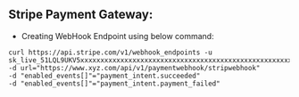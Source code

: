 ## Stripe Payment Gateway:
- Creating WebHook Endpoint using below command:
```
curl https://api.stripe.com/v1/webhook_endpoints -u sk_live_51LQL9UKV5xxxxxxxxxxxxxxxxxxxxxxxxxxxxxxxxxxxxxxxxxxxxxxxxxxxxxxxxT 
-d url="https://www.xyz.com/api/v1/paymentwebhook/stripwebhook" 
-d "enabled_events[]"="payment_intent.succeeded" 
-d "enabled_events[]"="payment_intent.payment_failed"

```
